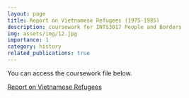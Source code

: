 ```yaml
---
layout: page
title: Report on Vietnamese Refugees (1975-1985)
description: coursework for INTS3017 People and Borders
img: assets/img/12.jpg
importance: 1
category: history
related_publications: true
---
```


You can access the coursework file below.

[Report on Vietnamese Refugees](/assets/pdf/Peopleandborder_Coursework.pdf)
